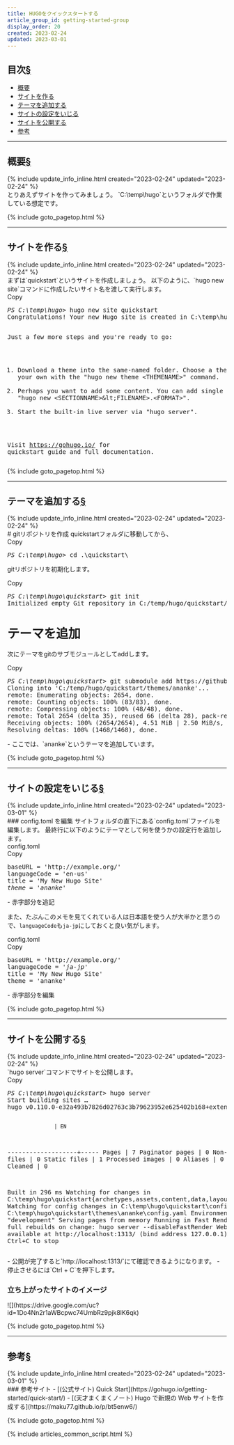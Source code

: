 ```yaml
---
title: HUGOをクイックスタートする
article_group_id: getting-started-group
display_order: 20
created: 2023-02-24
updated: 2023-03-01
---
```


## <a name="index">目次</a><a class="heading-anchor-permalink" href="#目次">§</a>

<ul id="index_ul">
<li><a href="#概要">概要</a></li>
<li><a href="#サイトを作る">サイトを作る</a></li>
<li><a href="#テーマを追加する">テーマを追加する</a></li>
<li><a href="#サイトの設定をいじる">サイトの設定をいじる</a></li>
<li><a href="#サイトを公開する">サイトを公開する</a></li>
<li><a href="#参考">参考</a></li>
</ul>

* * *
## <a name="概要">概要</a><a class="heading-anchor-permalink" href="#概要">§</a>
<div class="chapter-updated">{% include update_info_inline.html created="2023-02-24" updated="2023-02-24" %}</div>
とりあえずサイトを作ってみましょう。  
`C:\temp\hugo`というフォルダで作業している想定です。

{% include goto_pagetop.html %}

* * *
## <a name="サイトを作る">サイトを作る</a><a class="heading-anchor-permalink" href="#サイトを作る">§</a>
<div class="chapter-updated">{% include update_info_inline.html created="2023-02-24" updated="2023-02-24" %}</div>
まずは`quickstart`というサイトを作成しましょう。  
以下のように、`hugo new site`コマンドに作成したいサイト名を渡して実行します。
<div class="code-box no-title">
<div class="copy-button">Copy</div>
<pre>
<em class="command">PS C:\temp\hugo&gt;</em> hugo new site quickstart
Congratulations! Your new Hugo site is created in C:\temp\hugo\quickstart.

Just a few more steps and you're ready to go:

1. Download a theme into the same-named folder.
   Choose a theme from https://themes.gohugo.io/ or
   create your own with the "hugo new theme &lt;THEMENAME&gt;" command.
2. Perhaps you want to add some content. You can add single files
   with "hugo new &lt;SECTIONNAME&gt;\&lt;FILENAME&gt;.&lt;FORMAT&gt;".
3. Start the built-in live server via "hugo server".

Visit https://gohugo.io/ for quickstart guide and full documentation.
</pre>
</div>

{% include goto_pagetop.html %}

* * *
## <a name="テーマを追加する">テーマを追加する</a><a class="heading-anchor-permalink" href="#テーマを追加する">§</a>
<div class="chapter-updated">{% include update_info_inline.html created="2023-02-24" updated="2023-02-24" %}</div>
# gitリポジトリを作成
quickstartフォルダに移動してから、
<div class="code-box no-title">
<div class="copy-button">Copy</div>
<pre>
<em class="command">PS C:\temp\hugo&gt;</em> cd .\quickstart\
</pre>
</div>

gitリポジトリを初期化します。
<div class="code-box no-title">
<div class="copy-button">Copy</div>
<pre>
<em class="command">PS C:\temp\hugo\quickstart&gt;</em> git init
Initialized empty Git repository in C:/temp/hugo/quickstart/.git/
</pre>
</div>

# テーマを追加
次にテーマをgitのサブモジュールとしてaddします。
<div class="code-box no-title">
<div class="copy-button">Copy</div>
<pre>
<em class="command">PS C:\temp\hugo\quickstart&gt;</em> git submodule add https://github.com/theNewDynamic/gohugo-theme-ananke themes/ananke
Cloning into 'C:/temp/hugo/quickstart/themes/ananke'...
remote: Enumerating objects: 2654, done.
remote: Counting objects: 100% (83/83), done.
remote: Compressing objects: 100% (48/48), done.
remote: Total 2654 (delta 35), reused 66 (delta 28), pack-reused 2571
Receiving objects: 100% (2654/2654), 4.51 MiB | 2.50 MiB/s, done.
Resolving deltas: 100% (1468/1468), done.
</pre>
</div>
- ここでは、`ananke`というテーマを追加しています。

{% include goto_pagetop.html %}

* * *
## <a name="サイトの設定をいじる">サイトの設定をいじる</a><a class="heading-anchor-permalink" href="#サイトの設定をいじる">§</a>
<div class="chapter-updated">{% include update_info_inline.html created="2023-02-24" updated="2023-03-01" %}</div>
### config.toml を編集
サイトフォルダの直下にある`config.toml`ファイルを編集します。  
最終行に以下のようにテーマとして何を使うかの設定行を追加します。
<div class="code-box">
<div class="title">config.toml</div>
<div class="copy-button">Copy</div>
<pre>
baseURL = 'http://example.org/'
languageCode = 'en-us'
title = 'My New Hugo Site'
<em>theme = 'ananke'</em>
</pre>
</div>
- 赤字部分を追記

また、たぶんこのメモを見てくれている人は日本語を使う人が大半かと思うので、`languageCode`も`ja-jp`にしておくと良い気がします。
<div class="code-box">
<div class="title">config.toml</div>
<div class="copy-button">Copy</div>
<pre>
baseURL = 'http://example.org/'
languageCode = <em>'ja-jp'</em>
title = 'My New Hugo Site'
theme = 'ananke'
</pre>
</div>
- 赤字部分を編集

{% include goto_pagetop.html %}

* * *
## <a name="サイトを公開する">サイトを公開する</a><a class="heading-anchor-permalink" href="#サイトを公開する">§</a>
<div class="chapter-updated">{% include update_info_inline.html created="2023-02-24" updated="2023-02-24" %}</div>
`hugo server`コマンドでサイトを公開します。
<div class="code-box no-title">
<div class="copy-button">Copy</div>
<pre>
<em class="command">PS C:\temp\hugo\quickstart&gt;</em> hugo server
Start building sites …
hugo v0.110.0-e32a493b7826d02763c3b79623952e625402b168+extended windows/amd64 BuildDate=2023-01-17T12:16:09Z VendorInfo=gohugoio

                   | EN
-------------------+-----
  Pages            |  7
  Paginator pages  |  0
  Non-page files   |  0
  Static files     |  1
  Processed images |  0
  Aliases          |  0
  Sitemaps         |  1
  Cleaned          |  0

Built in 296 ms
Watching for changes in C:\temp\hugo\quickstart\{archetypes,assets,content,data,layouts,static,themes}
Watching for config changes in C:\temp\hugo\quickstart\config.toml, C:\temp\hugo\quickstart\themes\ananke\config.yaml
Environment: "development"
Serving pages from memory
Running in Fast Render Mode. For full rebuilds on change: hugo server --disableFastRender
Web Server is available at http://localhost:1313/ (bind address 127.0.0.1)
Press Ctrl+C to stop
</pre>
</div>
- 公開が完了すると`http://localhost:1313/`にて確認できるようになります。
- 停止させるには`Ctrl + C`を押下します。

### 立ち上がったサイトのイメージ
<p class="center size-10" markdown="span">
![](https://drive.google.com/uc?id=1Do4Nn2r1aWBcpwc74UmbRz9pjk8lK6qk)
</p>

{% include goto_pagetop.html %}

* * *
## <a name="参考">参考</a><a class="heading-anchor-permalink" href="#参考">§</a>
<div class="chapter-updated">{% include update_info_inline.html created="2023-02-24" updated="2023-03-01" %}</div>
### 参考サイト
- [(公式サイト) Quick Start](https://gohugo.io/getting-started/quick-start/)
- [(天才まくまくノート) Hugo で新規の Web サイトを作成する](https://maku77.github.io/p/bt5enw6/)

{% include goto_pagetop.html %}

{% include articles_common_script.html %}
